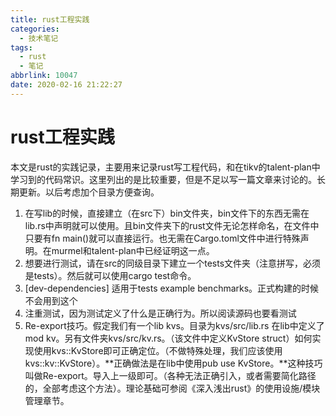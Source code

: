 ```yaml
---
title: rust工程实践
categories:
  - 技术笔记
tags:
  - rust
  - 笔记
abbrlink: 10047
date: 2020-02-16 21:22:27
---
```


# rust工程实践

本文是rust的实践记录，主要用来记录rust写工程代码，和在tikv的talent-plan中学习到的代码常识。这里列出的是比较重要，但是不足以写一篇文章来讨论的。长期更新。以后考虑加个目录方便查询。

1. 在写lib的时候，直接建立（在src下）bin文件夹，bin文件下的东西无需在lib.rs中声明就可以使用。且bin文件夹下的rust文件无论怎样命名，在文件中只要有fn main()就可以直接运行。也无需在Cargo.toml文件中进行特殊声明。在murmel和talent-plan中已经证明这一点。
2. 想要进行测试，请在src的同级目录下建立一个tests文件夹（注意拼写，必须是tests）。然后就可以使用cargo test命令。
3. [dev-dependencies] 适用于tests example benchmarks。正式构建的时候不会用到这个
4. 注重测试，因为测试定义了什么是正确行为。所以阅读源码也要看测试
5. Re-export技巧。假定我们有一个lib kvs。目录为kvs/src/lib.rs  在lib中定义了mod kv。另有文件夹kvs/src/kv.rs。（该文件中定义KvStore struct）如何实现使用kvs::KvStore即可正确定位。（不做特殊处理，我们应该使用kvs::kv::KvStore）。**正确做法是在lib中使用pub use KvStore。**这种技巧叫做Re-export。导入上一级即可。（各种无法正确引入，或者需要简化路径的，全部考虑这个方法）。理论基础可参阅《深入浅出rust》的使用设施/模块管理章节。